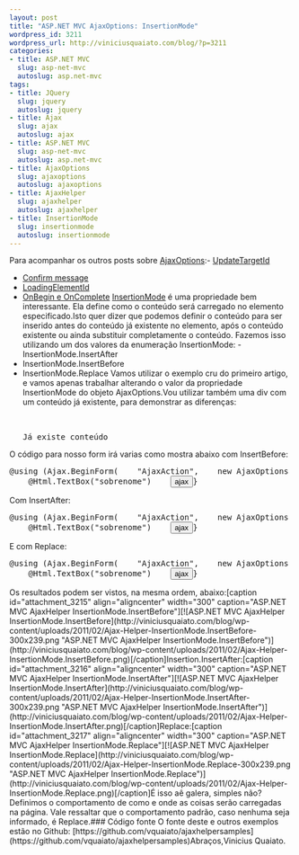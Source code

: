 ```yaml
--- 
layout: post
title: "ASP.NET MVC AjaxOptions: InsertionMode"
wordpress_id: 3211
wordpress_url: http://viniciusquaiato.com/blog/?p=3211
categories: 
- title: ASP.NET MVC
  slug: asp-net-mvc
  autoslug: asp.net-mvc
tags: 
- title: JQuery
  slug: jquery
  autoslug: jquery
- title: Ajax
  slug: ajax
  autoslug: ajax
- title: ASP.NET MVC
  slug: asp-net-mvc
  autoslug: asp.net-mvc
- title: AjaxOptions
  slug: ajaxoptions
  autoslug: ajaxoptions
- title: AjaxHelper
  slug: ajaxhelper
  autoslug: ajaxhelper
- title: InsertionMode
  slug: insertionmode
  autoslug: insertionmode
---
```

Para acompanhar os outros posts sobre [AjaxOptions](http://viniciusquaiato.com/blog/tag/ajaxoptions/):- [UpdateTargetId](http://viniciusquaiato.com/blog/asp-net-mvc-ajaxoptions-updatetargetid/)
- [Confirm message](http://viniciusquaiato.com/blog/asp-net-mvc-ajaxoptions-confirm-message/)
- [LoadingElementId](http://viniciusquaiato.com/blog/asp-net-mvc-ajaxoptions-loadingelementid/)
- [OnBegin e OnComplete](http://viniciusquaiato.com/blog/asp-net-mvc-ajaxoptions-onbegin-e-oncomplete/)
[InsertionMode](http://msdn.microsoft.com/en-us/library/system.web.mvc.ajax.ajaxoptions.insertionmode.aspx#Y100) é uma propriedade bem interessante. Ela define como o conteúdo será carregado no elemento especificado.Isto quer dizer que podemos definir o conteúdo para ser inserido antes do conteúdo já existente no elemento, após o conteúdo existente ou ainda substituir completamente o conteúdo. Fazemos isso utilizando um dos valores da enumeração InsertionMode: - InsertionMode.InsertAfter
- InsertionMode.InsertBefore
- InsertionMode.Replace
Vamos utilizar o exemplo cru do primeiro artigo, e vamos apenas trabalhar alterando o valor da propriedade InsertionMode do objeto AjaxOptions.Vou utilizar também uma div com um conteúdo já existente, para demonstrar as diferenças:<pre lang="html4strict"><div id="div_nome">    
Já existe conteúdo
</div></pre>O código para nosso form irá varias como mostra abaixo com InsertBefore:<pre lang="html4strict">@using (Ajax.BeginForm(    "AjaxAction",    new AjaxOptions { UpdateTargetId = "div_nome", InsertionMode = InsertionMode.InsertBefore})){    @Html.TextBox("nome")<br />    @Html.TextBox("sobrenome")    <input type="submit" value="ajax" />}</pre>Com InsertAfter:<pre lang="html4strict">@using (Ajax.BeginForm(    "AjaxAction",    new AjaxOptions { UpdateTargetId = "div_nome", InsertionMode = InsertionMode.InsertAfter})){    @Html.TextBox("nome")<br />    @Html.TextBox("sobrenome")    <input type="submit" value="ajax" />}</pre>E com Replace:<pre lang="html4strict">@using (Ajax.BeginForm(    "AjaxAction",    new AjaxOptions { UpdateTargetId = "div_nome", InsertionMode = InsertionMode.Replace})){    @Html.TextBox("nome")<br />    @Html.TextBox("sobrenome")    <input type="submit" value="ajax" />}</pre>Os resultados podem ser vistos, na mesma ordem, abaixo:[caption id="attachment_3215" align="aligncenter" width="300" caption="ASP.NET MVC AjaxHelper InsertionMode.InsertBefore"][![ASP.NET MVC AjaxHelper InsertionMode.InsertBefore](http://viniciusquaiato.com/blog/wp-content/uploads/2011/02/Ajax-Helper-InsertionMode.InsertBefore-300x239.png "ASP.NET MVC AjaxHelper InsertionMode.InsertBefore")](http://viniciusquaiato.com/blog/wp-content/uploads/2011/02/Ajax-Helper-InsertionMode.InsertBefore.png)[/caption]Insertion.InsertAfter:[caption id="attachment_3216" align="aligncenter" width="300" caption="ASP.NET MVC AjaxHelper InsertionMode.InsertAfter"][![ASP.NET MVC AjaxHelper InsertionMode.InsertAfter](http://viniciusquaiato.com/blog/wp-content/uploads/2011/02/Ajax-Helper-InsertionMode.InsertAfter-300x239.png "ASP.NET MVC AjaxHelper InsertionMode.InsertAfter")](http://viniciusquaiato.com/blog/wp-content/uploads/2011/02/Ajax-Helper-InsertionMode.InsertAfter.png)[/caption]Replace:[caption id="attachment_3217" align="aligncenter" width="300" caption="ASP.NET MVC AjaxHelper InsertionMode.Replace"][![ASP.NET MVC AjaxHelper InsertionMode.Replace](http://viniciusquaiato.com/blog/wp-content/uploads/2011/02/Ajax-Helper-InsertionMode.Replace-300x239.png "ASP.NET MVC AjaxHelper InsertionMode.Replace")](http://viniciusquaiato.com/blog/wp-content/uploads/2011/02/Ajax-Helper-InsertionMode.Replace.png)[/caption]É isso aê galera, simples não? Definimos o comportamento de como e onde as coisas serão carregadas na página. Vale ressaltar que o comportamento padrão, caso nenhuma seja informado, é Replace.### Código fonte
O fonte deste e outros exemplos estão no Github: [https://github.com/vquaiato/ajaxhelpersamples](https://github.com/vquaiato/ajaxhelpersamples)Abraços,Vinicius Quaiato.
